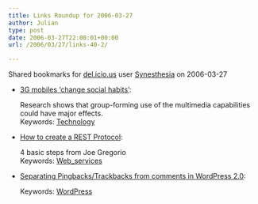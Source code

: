 ```yaml
---
title: Links Roundup for 2006-03-27
author: Julian
type: post
date: 2006-03-27T22:00:01+00:00
url: /2006/03/27/links-40-2/

---
```

Shared bookmarks for [del.icio.us][1] user  [Synesthesia][2] on 2006-03-27

  * [3G mobiles &#8216;change social habits&#8217;][3]:
  
    Research shows that group-forming use of the multimedia capabilities could have major effects.   
    Keywords: [Technology][4]
  * [How to create a REST Protocol][5]:
  
    4 basic steps from Joe Gregorio   
    Keywords: [Web_services][6]
  * [Separating Pingbacks/Trackbacks from comments in WordPress 2.0][7]:
   
       
    Keywords: [WordPress][8]

 [1]: https://del.icio.us/
 [2]: https://del.icio.us/synesthesia
 [3]: https://news.bbc.co.uk/2/hi/technology/4833426.stm "https://news.bbc.co.uk/2/hi/technology/4833426.stm"
 [4]: https://del.icio.us/synesthesia/Technology
 [5]: https://www.bitworking.org/news/How_to_create_a_REST_Protocol "https://www.bitworking.org/news/How_to_create_a_REST_Protocol"
 [6]: https://del.icio.us/synesthesia/Web_services
 [7]: https://www.cre8d-design.com/blog/2006/03/27/separating-pingbackstrackbacks-from-comments-in-wordpress-20/ "https://www.cre8d-design.com/blog/2006/03/27/separating-pingbackstrackbacks-from-comments-in-wordpress-20/"
 [8]: https://del.icio.us/synesthesia/WordPress